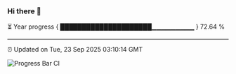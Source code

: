 ### Hi there 👋

⏳ Year progress { █████████████████████▁▁▁▁▁▁▁▁▁ } 72.64 %

---

⏰ Updated on Tue, 23 Sep 2025 03:10:14 GMT

![Progress Bar CI](https://github.com/IshwaranRudhara/GIT-ACTION/workflows/Progress%20Bar%20CI/badge.svg)
